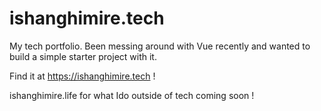 # ishanghimire.tech

My tech portfolio. Been messing around with Vue recently and wanted to build a simple starter project with it.

Find it at https://ishanghimire.tech !

ishanghimire.life for what Ido outside of tech coming soon ! 

